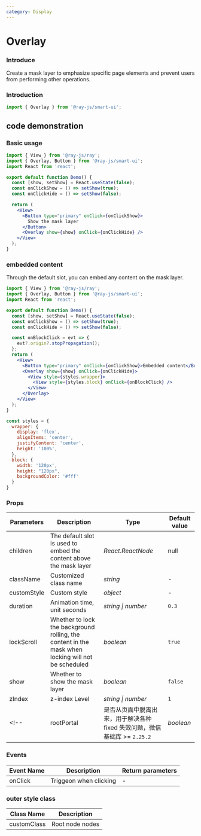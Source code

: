```yaml
---
category: Display
---
```


# Overlay

### Introduce

Create a mask layer to emphasize specific page elements and prevent users from performing other operations.

### Introduction

```jsx
import { Overlay } from '@ray-js/smart-ui';
```

## code demonstration

### Basic usage

```jsx
import { View } from '@ray-js/ray';
import { Overlay, Button } from '@ray-js/smart-ui';
import React from 'react';

export default function Demo() {
  const [show, setShow] = React.useState(false);
  const onClickShow = () => setShow(true);
  const onClickHide = () => setShow(false);

  return (
    <View>
      <Button type="primary" onClick={onClickShow}>
        Show the mask layer
      </Button>
      <Overlay show={show} onClick={onClickHide} />
    </View>
  );
}
```

### embedded content

Through the default slot, you can embed any content on the mask layer.

```jsx
import { View } from '@ray-js/ray';
import { Overlay, Button } from '@ray-js/smart-ui';
import React from 'react';

export default function Demo() {
  const [show, setShow] = React.useState(false);
  const onClickShow = () => setShow(true);
  const onClickHide = () => setShow(false);

  const onBlockClick = evt => {
    evt?.origin?.stopPropagation();
  };
  return (
    <View>
      <Button type="primary" onClick={onClickShow}>Embedded content</Button>
      <Overlay show={show} onClick={onClickHide}>
        <View style={styles.wrapper}>
          <View style={styles.block} onClick={onBlockClick} />
        </View>
      </Overlay>
    </View>
  );
}

const styles = {
  wrapper: {
    display: 'flex',
    alignItems: 'center',
    justifyContent: 'center',
    height: '100%',
  },
  block: {
    width: '120px',
    height: "120px",
    backgroundColor: '#fff'
  }
}
```

### Props

| Parameters  | Description                                                                                        | Type               | Default value |
| ----------- | -------------------------------------------------------------------------------------------------- | ------------------ | ------------- |
| children    | The default slot is used to embed the content above the mask layer                                 | _React.ReactNode_  | null          |
| className   | Customized class name                                                                              | _string_           | -             |
| customStyle | Custom style                                                                                       | _object_           | -             |
| duration    | Animation time, unit seconds                                                                       | _string \| number_ | `0.3`         |
| lockScroll  | Whether to lock the background rolling, the content in the mask when locking will not be scheduled | _boolean_          | `true`        |
| show        | Whether to show the mask layer                                                                     | _boolean_          | `false`       |
| zIndex      | z-index Level                                                                                      | _string \| number_ | `1`           |
<!-- | rootPortal | 是否从页面中脱离出来，用于解决各种 fixed 失效问题，微信基础库 >= `2.25.2 ` | _boolean_ | `false` | -->

### Events

| Event Name | Description            | Return parameters |
| ---------- | ---------------------- | ----------------- |
| onClick    | Triggeon when clicking | -                 |


### outer style class

| Class Name  | Description     |
| ----------- | --------------- |
| customClass | Root node nodes |
